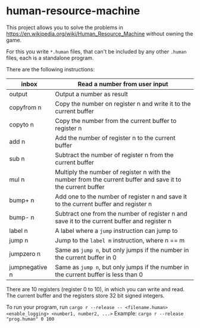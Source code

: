 # human-resource-machine

This project allows you to solve the problems in https://en.wikipedia.org/wiki/Human_Resource_Machine without owning the game.

For this you write `*.human` files, that can't be included by any other `.human` files, each is a standalone program.

There are the following instructions:

| inbox          | Read a number from user input                                                                               |
|----------------|-------------------------------------------------------------------------------------------------------------|
| output         | Output a number as result                                                                                   |
| copyfrom n     | Copy the number on register n and write it to the current buffer                                            |
| copyto n       | Copy the number from the current buffer to register n                                                       |
| add n          | Add the number of register n to the current buffer                                                          |
| sub n          | Subtract the number of register n from the current buffer                                                   |
| mul n          | Multiply the number of register n with the number from the current buffer and save it to the current buffer |
| bump+ n        | Add one to the number of register n and save it to the current buffer and register n                        |
| bump- n        | Subtract one from the number of register n and save it to the current buffer and register n                 |
| label n        | A label where a `jump` instruction can jump to                                                              |
| jump n         | Jump to the `label m` instruction, where n == m                                                             |
| jumpzero n     | Same as `jump n`, but only jumps if the number in the current buffer in 0                                   |
| jumpnegative n | Same as `jump n`, but only jumps if the number in the current buffer is less than 0                         |

There are 10 registers (register 0 to 10), in which you can write and read. The current buffer and the registers store 32 bit signed integers.

To run your program, run
`cargo r --release -- <filename.human> <enable_logging> <number1, number2, ...>`
Example: `cargo r --release "prog.human" 0 100`
